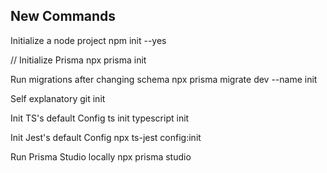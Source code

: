 ## New Commands

Initialize a node project
npm init --yes

// Initialize Prisma
npx prisma init

Run migrations after changing schema
npx prisma migrate dev --name init

Self explanatory
git init

Init TS's default Config
ts init
typescript init

Init Jest's default Config
npx ts-jest config:init

Run Prisma Studio locally
npx prisma studio
